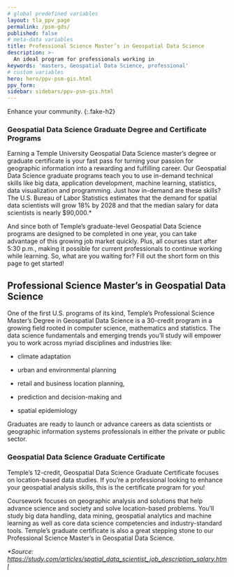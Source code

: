 ```yaml
---
# global predefined variables
layout: tla_ppv_page
permalink: /psm-gds/
published: false
# meta-data variables
title: Professional Science Master’s in Geospatial Data Science
description: >-
  An ideal program for professionals working in
keywords: 'masters, Geospatial Data Science, professional'  
# custom variables
hero: hero/ppv-psm-gis.html
ppv_form: 
sidebar: sidebars/ppv-psm-gis.html
---
```

Enhance your community.
{:.fake-h2}

### Geospatial Data Science Graduate Degree and Certificate Programs
Earning a Temple University Geospatial Data Science master’s degree or graduate certificate is your fast pass for turning your passion for geographic information into a rewarding and fulfilling career. Our Geospatial Data Science graduate programs teach you to use in-demand technical skills like big data, application development, machine learning, statistics, data visualization and programming.
Just how in-demand are these skills? The U.S. Bureau of Labor Statistics estimates that the demand for spatial data scientists will grow 18% by 2028 and that the median salary for data scientists is nearly $90,000.*

And since both of Temple’s graduate-level Geospatial Data Science programs are designed to be completed in one year, you can take advantage of this growing job market quickly. Plus, all courses start after 5:30 p.m., making it possible for current professionals to continue working while learning.
So, what are you waiting for? Fill out the short form on this page to get started!

## Professional Science Master’s in Geospatial Data Science
One of the first U.S. programs of its kind, Temple’s Professional Science Master’s Degree in Geospatial Data Science is a 30-credit program in a growing field rooted in computer science, mathematics and statistics. The data science fundamentals and emerging trends you’ll study will empower you to work across myriad disciplines and industries like:

+ climate adaptation

+ urban and environmental planning

+ retail and business location planning,

+ prediction and decision-making and

+ spatial epidemiology

Graduates are ready to launch or advance careers as data scientists or geographic information systems professionals in either the private or public sector.

### Geospatial Data Science Graduate Certificate
Temple’s 12-credit, Geospatial Data Science Graduate Certificate focuses on location-based data studies. If you’re a professional looking to enhance your geospatial analysis skills, this is the certificate program for you! 

Coursework focuses on geographic analysis and solutions that help advance science and society and solve location-based problems. You’ll study big data handling, data mining, geospatial analytics and machine learning as well as core data science competencies and industry-standard tools.
Temple’s graduate certificate is also a great stepping stone to our Professional Science Master’s in Geospatial Data Science.
 
_*Source: https://study.com/articles/spatial_data_scientist_job_description_salary.html_
